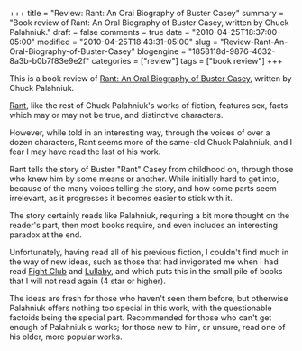 +++
title = "Review: Rant: An Oral Biography of Buster Casey"
summary = "Book review of Rant: An Oral Biography of Buster Casey, written by Chuck Palahniuk."
draft = false
comments = true
date = "2010-04-25T18:37:00-05:00"
modified = "2010-04-25T18:43:31-05:00"
slug = "Review-Rant-An-Oral-Biography-of-Buster-Casey"
blogengine = "1858118d-9876-4632-8a3b-b0b7f83e9e2f"
categories = ["review"]
tags = ["book review"]
+++

<div class="note">
<p>This is a book review of <a href="http://www.amazon.com/dp/0307275833?tag=strivinglifen-20">Rant: An Oral Biography of Buster Casey</a>, written by Chuck Palahniuk.</p>
</div>
<p><a href="http://www.amazon.com/dp/0307275833?tag=strivinglifen-20">Rant</a>, like the rest of Chuck Palahniuk's works of fiction, features sex, facts which may or may not be true, and distinctive characters.</p>
<p>However, while told in an interesting way, through the voices of over a dozen characters, Rant seems more of the same-old Chuck Palahniuk, and I fear I may have read the last of his work.</p>
<p>Rant tells the story of Buster "Rant" Casey from childhood on, through those who knew him by some means or another. While initially hard to get into, because of the many voices telling the story, and how some parts seem irrelevant, as it progresses it becomes easier to stick with it.</p>
<p>The story certainly reads like Palahniuk, requiring a bit more thought on the reader's part, then most books require, and even includes an interesting paradox at the end.</p>
<p>Unfortunately, having read all of his previous fiction, I couldn't find much in the way of new ideas, such as those that had invigorated me when I had read <a href="http://www.amazon.com/dp/0393327345?tag=strivinglifen-20">Fight Club</a> and <a href="http://www.amazon.com/dp/0385722192?tag=strivinglifen-20">Lullaby</a>, and which puts this in the small pile of books that I will not read again (4 star or higher).</p>
<p>The ideas are fresh for those who haven't seen them before, but otherwise Palahniuk offers nothing too special in this work, with the questionable factoids being the special part. Recommended for those who can't get enough of Palahniuk's works; for those new to him, or unsure, read one of his older, more popular works.</p>
